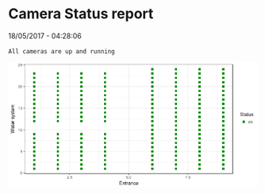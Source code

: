 Camera Status report
================
18/05/2017 - 04:28:06

    All cameras are up and running

![](camreport_files/figure-markdown_github/unnamed-chunk-2-1.png)
